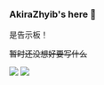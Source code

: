 ### AkiraZhyib's here 👋

是告示板！

~~暂时还没想好要写什么~~

![](https://github.com/zhyib/github-stats/blob/master/generated/languages.svg)
![](https://github.com/zhyib/github-stats/blob/master/generated/overview.svg)

<!--
**zhyib/zhyib** is a ✨ _special_ ✨ repository because its `README.md` (this file) appears on your GitHub profile.

Here are some ideas to get you started:

- 🔭 I’m currently working on ...
- 🌱 I’m currently learning ...
- 👯 I’m looking to collaborate on ...
- 🤔 I’m looking for help with ...
- 💬 Ask me about ...
- 📫 How to reach me: ...
- 😄 Pronouns: ...
- ⚡ Fun fact: ...
-->
